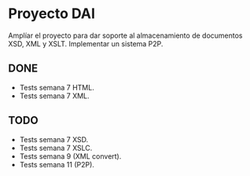 # Proyecto DAI

Amplíar el proyecto para dar soporte al almacenamiento de documentos XSD, XML y XSLT.
Implementar un sistema P2P.

## DONE

- Tests semana 7 HTML.
- Tests semana 7 XML.

## TODO

- Tests semana 7 XSD.
- Tests semana 7 XSLC.
- Tests semana 9 (XML convert).
- Tests semana 11 (P2P).
